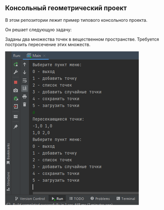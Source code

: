 ## Консольный геометрический проект

В этом репозитории лежит пример типового консольного проекта.

Он решает следующую задачу:

Заданы два множества точек в вещественном пространстве. Требуется построить пересечение
этих множеств.


![](img.png)